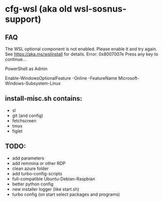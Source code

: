 # cfg-wsl (aka old wsl-sosnus-support)

## FAQ

The WSL optional component is not enabled. Please enable it and try again.
See https://aka.ms/wslinstall for details.
Error: 0x8007007e
Press any key to continue...

PowerShell as Admin

Enable-WindowsOptionalFeature -Online -FeatureName Microsoft-Windows-Subsystem-Linux


## install-misc.sh contains:
* sl
* git (and config)
* fetchscreen
* tmux
* figlet

## TODO:
* add parameters
* add remmina or other RDP
* clean azure folder
* add turbo-config-scripts
* full-compatible Ubuntu-Debian-Raspbian
* better python config
* new installer logger (like start.sh)
* turbo config (on start select packages and programs)
